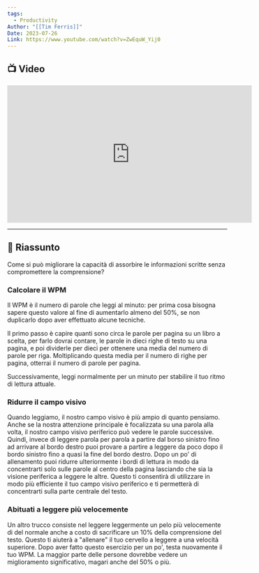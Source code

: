 ```yaml
---
tags:
  - Productivity
Author: "[[Tim Ferris]]"
Date: 2023-07-26
Link: https://www.youtube.com/watch?v=ZwEquW_Yij0
---
```

## 📺 Video
<div class="iframe-container">
  <iframe width="560" height="315" src="https://www.youtube.com/embed/ZwEquW_Yij0" title="YouTube video player" frameborder="0" allow="accelerometer; autoplay; clipboard-write; encrypted-media; gyroscope; picture-in-picture" allowfullscreen></iframe>
</div>

---
## 📒 Riassunto

Come si può migliorare la capacità di assorbire le informazioni scritte senza compromettere la comprensione?

### Calcolare il WPM

Il WPM è il numero di parole che leggi al minuto: per prima cosa bisogna sapere questo valore al fine di aumentarlo almeno del 50%, se non duplicarlo dopo aver effettuato alcune tecniche.

Il primo passo è capire quanti sono circa le parole per pagina su un libro a scelta, per farlo dovrai contare, le parole in dieci righe di testo su una pagina, e poi dividerle per dieci per ottenere una media del numero di parole per riga. Moltiplicando questa media per il numero di righe per pagina, otterrai il numero di parole per pagina.

Successivamente, leggi normalmente per un minuto per stabilire il tuo ritmo di lettura attuale.

### Ridurre il campo visivo

Quando leggiamo, il nostro campo visivo è più ampio di quanto pensiamo.
Anche se la nostra attenzione principale è focalizzata su una parola alla volta, il nostro campo visivo periferico può vedere le parole successive.
Quindi, invece di leggere parola per parola a partire dal borso sinistro fino ad arrivare al bordo destro puoi provare a partire a leggere da poco dopo il bordo sinistro fino a quasi la fine del bordo destro.
Dopo un po' di allenamento puoi ridurre ulteriormente i bordi di lettura in modo da concentrarti solo sulle parole al centro della pagina lasciando che sia la visione periferica a leggere le altre.
Questo ti consentirà di utilizzare in modo più efficiente il tuo campo visivo periferico e ti permetterà di concentrarti sulla parte centrale del testo.

### Abituati a leggere più velocemente

Un altro trucco consiste nel leggere leggermente un pelo più velocemente di del normale anche a costo di sacrificare un 10% della comprensione del testo.
Questo ti aiuterà a "allenare" il tuo cervello a leggere a una velocità superiore. Dopo aver fatto questo esercizio per un po', testa nuovamente il tuo WPM. La maggior parte delle persone dovrebbe vedere un miglioramento significativo, magari anche del 50% o più.